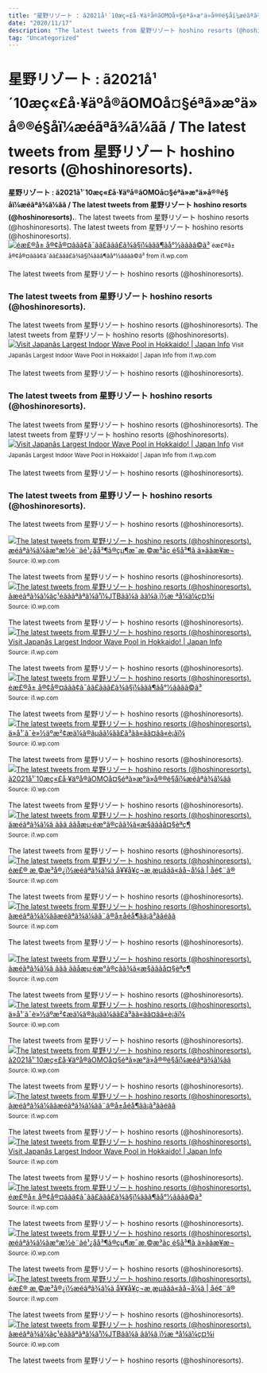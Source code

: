 ```yaml
---
title: "星野リゾート : ã2021å¹´10æç«£å·¥äºå®ãOMOå¤§éªã»æ°ä»å®®é§åï¼æéãªã¾ã¼ãã / The latest tweets from 星野リゾート hoshino resorts (@hoshinoresorts)."
date: "2020/11/17"
description: "The latest tweets from 星野リゾート hoshino resorts (@hoshinoresorts)."
tag: "Uncategorized"
---
```


# 星野リゾート : ã2021å¹´10æç«£å·¥äºå®ãOMOå¤§éªã»æ°ä»å®®é§åï¼æéãªã¾ã¼ãã / The latest tweets from 星野リゾート hoshino resorts (@hoshinoresorts).
**星野リゾート : ã2021å¹´10æç«£å·¥äºå®ãOMOå¤§éªã»æ°ä»å®®é§åï¼æéãªã¾ã¼ãã / The latest tweets from 星野リゾート hoshino resorts (@hoshinoresorts).**. The latest tweets from 星野リゾート hoshino resorts (@hoshinoresorts).
The latest tweets from 星野リゾート hoshino resorts (@hoshinoresorts).
[![éæ£®å± å®¢å®¤ããã¢ã¯ãã£ããã£ã¾ã§ï¼ãã­ã¶ãå°½ãããã©ã³](https://i1.wp.com/newscast.jp/attachments/Gvj23NOz43JVA4SNLmHF.jpg?w=1200&amp;h=1200&amp;q=100 "éæ£®å± å®¢å®¤ããã¢ã¯ãã£ããã£ã¾ã§ï¼ãã­ã¶ãå°½ãããã©ã³")](https://i1.wp.com/newscast.jp/attachments/Gvj23NOz43JVA4SNLmHF.jpg?w=1200&amp;h=1200&amp;q=100)
<small>éæ£®å± å®¢å®¤ããã¢ã¯ãã£ããã£ã¾ã§ï¼ãã­ã¶ãå°½ãããã©ã³ from i1.wp.com</small>

The latest tweets from 星野リゾート hoshino resorts (@hoshinoresorts).

### The latest tweets from 星野リゾート hoshino resorts (@hoshinoresorts).
The latest tweets from 星野リゾート hoshino resorts (@hoshinoresorts).
The latest tweets from 星野リゾート hoshino resorts (@hoshinoresorts).
[![Visit Japanâs Largest Indoor Wave Pool in Hokkaido! | Japan Info](https://i1.wp.com/jpninfo.com/wp-content/uploads/2017/06/mina-mina-beach2.jpg "Visit Japanâs Largest Indoor Wave Pool in Hokkaido! | Japan Info")](https://i1.wp.com/jpninfo.com/wp-content/uploads/2017/06/mina-mina-beach2.jpg)
<small>Visit Japanâs Largest Indoor Wave Pool in Hokkaido! | Japan Info from i1.wp.com</small>

The latest tweets from 星野リゾート hoshino resorts (@hoshinoresorts).

### The latest tweets from 星野リゾート hoshino resorts (@hoshinoresorts).
The latest tweets from 星野リゾート hoshino resorts (@hoshinoresorts).
The latest tweets from 星野リゾート hoshino resorts (@hoshinoresorts).
[![Visit Japanâs Largest Indoor Wave Pool in Hokkaido! | Japan Info](https://i1.wp.com/jpninfo.com/wp-content/uploads/2017/06/mina-mina-beach2.jpg "Visit Japanâs Largest Indoor Wave Pool in Hokkaido! | Japan Info")](https://i1.wp.com/jpninfo.com/wp-content/uploads/2017/06/mina-mina-beach2.jpg)
<small>Visit Japanâs Largest Indoor Wave Pool in Hokkaido! | Japan Info from i1.wp.com</small>

The latest tweets from 星野リゾート hoshino resorts (@hoshinoresorts).

### The latest tweets from 星野リゾート hoshino resorts (@hoshinoresorts).
The latest tweets from 星野リゾート hoshino resorts (@hoshinoresorts).


[![The latest tweets from 星野リゾート hoshino resorts (@hoshinoresorts). æéãªã¾ã¼ãæ°æ½è¨­ãé¹¿åå³¶ã®çµ¶æ¯æ¸©æ³ãç é§å³¶ã ä»ããæ¥æ¬](https://i0.wp.com/tse4.mm.bing.net/th?id=OIP.l53MSqtFB-sK3DoFOt0vwQHaEc&amp;pid=15.1 "æéãªã¾ã¼ãæ°æ½è¨­ãé¹¿åå³¶ã®çµ¶æ¯æ¸©æ³ãç é§å³¶ã ä»ããæ¥æ¬")](https://i0.wp.com/jbpress.ismedia.jp/mwimgs/3/a/1500wm/img_3aa964a5bd7ff600a904ec376dcae2e91221580.jpg)
<small>Source: i0.wp.com</small>

The latest tweets from 星野リゾート hoshino resorts (@hoshinoresorts).
[![The latest tweets from 星野リゾート hoshino resorts (@hoshinoresorts). ãæéãªã¾ã¼ãç¹éãããªãªã¼ã¹ï¼JTBãã¼ã ãã¼ã¸ï½æ ªå¼ä¼ç¤¾i](https://i0.wp.com/tse2.mm.bing.net/th?id=OIP.10qOCASa8waU-v8Oa7e8bAHaE6&amp;pid=15.1 "ãæéãªã¾ã¼ãç¹éãããªãªã¼ã¹ï¼JTBãã¼ã ãã¼ã¸ï½æ ªå¼ä¼ç¤¾i")](https://i0.wp.com/prtimes.jp/i/906/175/ogp/d74a8e08049af30694faff0e6bb7bc6c.jpg)
<small>Source: i0.wp.com</small>

The latest tweets from 星野リゾート hoshino resorts (@hoshinoresorts).
[![The latest tweets from 星野リゾート hoshino resorts (@hoshinoresorts). Visit Japanâs Largest Indoor Wave Pool in Hokkaido! | Japan Info](https://i0.wp.com/tse2.mm.bing.net/th?id=OIP.cWa8Sd9zhLmIPaIOt8ouOgHaDg&amp;pid=15.1 "Visit Japanâs Largest Indoor Wave Pool in Hokkaido! | Japan Info")](https://i1.wp.com/jpninfo.com/wp-content/uploads/2017/06/mina-mina-beach2.jpg)
<small>Source: i1.wp.com</small>

The latest tweets from 星野リゾート hoshino resorts (@hoshinoresorts).
[![The latest tweets from 星野リゾート hoshino resorts (@hoshinoresorts). éæ£®å± å®¢å®¤ããã¢ã¯ãã£ããã£ã¾ã§ï¼ãã­ã¶ãå°½ãããã©ã³](https://i1.wp.com/tse3.mm.bing.net/th?id=OIP.NOpd_3ZAIpzjgKVfxV3f1wHaE8&amp;pid=15.1 "éæ£®å± å®¢å®¤ããã¢ã¯ãã£ããã£ã¾ã§ï¼ãã­ã¶ãå°½ãããã©ã³")](https://i1.wp.com/newscast.jp/attachments/Gvj23NOz43JVA4SNLmHF.jpg?w=1200&amp;h=1200&amp;q=100)
<small>Source: i1.wp.com</small>

The latest tweets from 星野リゾート hoshino resorts (@hoshinoresorts).
[![The latest tweets from 星野リゾート hoshino resorts (@hoshinoresorts). ä»å¹´ã¯è»½äºæ²¢æä¼ã®ãµãã¼ã­ã£ã³ãã«ãã¤ãã«è¡ãï¼](https://i0.wp.com/tse2.mm.bing.net/th?id=OIP.2bf3Sfi2bXN3RxNMDqTi2AAAAA&amp;pid=15.1 "ä»å¹´ã¯è»½äºæ²¢æä¼ã®ãµãã¼ã­ã£ã³ãã«ãã¤ãã«è¡ãï¼")](https://i0.wp.com/chikichiki.top/wp-content/uploads/2017/08/3.jpg)
<small>Source: i0.wp.com</small>

The latest tweets from 星野リゾート hoshino resorts (@hoshinoresorts).
[![The latest tweets from 星野リゾート hoshino resorts (@hoshinoresorts). ã2021å¹´10æç«£å·¥äºå®ãOMOå¤§éªã»æ°ä»å®®é§åï¼æéãªã¾ã¼ãã](https://i0.wp.com/tse4.mm.bing.net/th?id=OIP.RZuOEdXCVKyD7U9OSg74ZQHaFy&amp;pid=15.1 "ã2021å¹´10æç«£å·¥äºå®ãOMOå¤§éªã»æ°ä»å®®é§åï¼æéãªã¾ã¼ãã")](https://i0.wp.com/saitoshika-west.com/wp/wp-content/uploads/2018/12/th_001_20170312233611881.jpg)
<small>Source: i0.wp.com</small>

The latest tweets from 星野リゾート hoshino resorts (@hoshinoresorts).
[![The latest tweets from 星野リゾート hoshino resorts (@hoshinoresorts). ãæéãªã¾ã¼ã ããã ããåæµ·éæ°ã®çãã¾ã«æ§ãããå¤§èªç¶](https://i1.wp.com/tse4.mm.bing.net/th?id=OIP.zPRboVwrGezczPSoMzD3BQHaE8&amp;pid=15.1 "ãæéãªã¾ã¼ã ããã ããåæµ·éæ°ã®çãã¾ã«æ§ãããå¤§èªç¶")](https://i1.wp.com/newscast.jp/attachments/ulVaEiytOf5u6mnwDUMJ.jpg?w=1200&amp;h=1200&amp;q=100)
<small>Source: i1.wp.com</small>

The latest tweets from 星野リゾート hoshino resorts (@hoshinoresorts).
[![The latest tweets from 星野リゾート hoshino resorts (@hoshinoresorts). éæ£® æ¸©æ³å®¿ï½æéãªã¾ã¼ã å¥¥å¥ç¬æ¸æµããã«ãå¬å¼ã | åé¢¨ã®](https://i0.wp.com/tse4.mm.bing.net/th?id=OIP.DyYiRA7Qev6M-45p2BqtUAHaDp&amp;pid=15.1 "éæ£® æ¸©æ³å®¿ï½æéãªã¾ã¼ã å¥¥å¥ç¬æ¸æµããã«ãå¬å¼ã | åé¢¨ã®")](https://i1.wp.com/i.pinimg.com/736x/34/72/e0/3472e0c7ab446d1de86bddf8aa1ad6be.jpg)
<small>Source: i1.wp.com</small>

The latest tweets from 星野リゾート hoshino resorts (@hoshinoresorts).
[![The latest tweets from 星野リゾート hoshino resorts (@hoshinoresorts). ãæéãªã¾ã¼ããæéãªã¾ã¼ãã¨ã®å±åéå¶ãã¡ã³ããéãã](https://i1.wp.com/tse4.mm.bing.net/th?id=OIP.r8qwfRsVuQRWVpA7axkU9wHaE8&amp;pid=15.1 "ãæéãªã¾ã¼ããæéãªã¾ã¼ãã¨ã®å±åéå¶ãã¡ã³ããéãã")](https://i1.wp.com/www.hoshinoresorts.com/hrcms/wp-content/images/2019/11/8894fb951f33a3d9e07307afd419ebf0.jpg)
<small>Source: i1.wp.com</small>

The latest tweets from 星野リゾート hoshino resorts (@hoshinoresorts).

[![The latest tweets from 星野リゾート hoshino resorts (@hoshinoresorts). ãæéãªã¾ã¼ã ããã ããåæµ·éæ°ã®çãã¾ã«æ§ãããå¤§èªç¶](https://i1.wp.com/tse4.mm.bing.net/th?id=OIP.zPRboVwrGezczPSoMzD3BQHaE8&amp;pid=15.1 "ãæéãªã¾ã¼ã ããã ããåæµ·éæ°ã®çãã¾ã«æ§ãããå¤§èªç¶")](https://i1.wp.com/newscast.jp/attachments/ulVaEiytOf5u6mnwDUMJ.jpg?w=1200&amp;h=1200&amp;q=100)
<small>Source: i1.wp.com</small>

The latest tweets from 星野リゾート hoshino resorts (@hoshinoresorts).
[![The latest tweets from 星野リゾート hoshino resorts (@hoshinoresorts). ä»å¹´ã¯è»½äºæ²¢æä¼ã®ãµãã¼ã­ã£ã³ãã«ãã¤ãã«è¡ãï¼](https://i0.wp.com/tse2.mm.bing.net/th?id=OIP.2bf3Sfi2bXN3RxNMDqTi2AAAAA&amp;pid=15.1 "ä»å¹´ã¯è»½äºæ²¢æä¼ã®ãµãã¼ã­ã£ã³ãã«ãã¤ãã«è¡ãï¼")](https://i0.wp.com/chikichiki.top/wp-content/uploads/2017/08/3.jpg)
<small>Source: i0.wp.com</small>

The latest tweets from 星野リゾート hoshino resorts (@hoshinoresorts).
[![The latest tweets from 星野リゾート hoshino resorts (@hoshinoresorts). ã2021å¹´10æç«£å·¥äºå®ãOMOå¤§éªã»æ°ä»å®®é§åï¼æéãªã¾ã¼ãã](https://i0.wp.com/tse4.mm.bing.net/th?id=OIP.RZuOEdXCVKyD7U9OSg74ZQHaFy&amp;pid=15.1 "ã2021å¹´10æç«£å·¥äºå®ãOMOå¤§éªã»æ°ä»å®®é§åï¼æéãªã¾ã¼ãã")](https://i0.wp.com/saitoshika-west.com/wp/wp-content/uploads/2018/12/th_001_20170312233611881.jpg)
<small>Source: i0.wp.com</small>

The latest tweets from 星野リゾート hoshino resorts (@hoshinoresorts).
[![The latest tweets from 星野リゾート hoshino resorts (@hoshinoresorts). ãæéãªã¾ã¼ããæéãªã¾ã¼ãã¨ã®å±åéå¶ãã¡ã³ããéãã](https://i1.wp.com/tse4.mm.bing.net/th?id=OIP.r8qwfRsVuQRWVpA7axkU9wHaE8&amp;pid=15.1 "ãæéãªã¾ã¼ããæéãªã¾ã¼ãã¨ã®å±åéå¶ãã¡ã³ããéãã")](https://i1.wp.com/www.hoshinoresorts.com/hrcms/wp-content/images/2019/11/8894fb951f33a3d9e07307afd419ebf0.jpg)
<small>Source: i1.wp.com</small>

The latest tweets from 星野リゾート hoshino resorts (@hoshinoresorts).
[![The latest tweets from 星野リゾート hoshino resorts (@hoshinoresorts). Visit Japanâs Largest Indoor Wave Pool in Hokkaido! | Japan Info](https://i0.wp.com/tse2.mm.bing.net/th?id=OIP.cWa8Sd9zhLmIPaIOt8ouOgHaDg&amp;pid=15.1 "Visit Japanâs Largest Indoor Wave Pool in Hokkaido! | Japan Info")](https://i1.wp.com/jpninfo.com/wp-content/uploads/2017/06/mina-mina-beach2.jpg)
<small>Source: i1.wp.com</small>

The latest tweets from 星野リゾート hoshino resorts (@hoshinoresorts).
[![The latest tweets from 星野リゾート hoshino resorts (@hoshinoresorts). éæ£®å± å®¢å®¤ããã¢ã¯ãã£ããã£ã¾ã§ï¼ãã­ã¶ãå°½ãããã©ã³](https://i1.wp.com/tse3.mm.bing.net/th?id=OIP.NOpd_3ZAIpzjgKVfxV3f1wHaE8&amp;pid=15.1 "éæ£®å± å®¢å®¤ããã¢ã¯ãã£ããã£ã¾ã§ï¼ãã­ã¶ãå°½ãããã©ã³")](https://i1.wp.com/newscast.jp/attachments/Gvj23NOz43JVA4SNLmHF.jpg?w=1200&amp;h=1200&amp;q=100)
<small>Source: i1.wp.com</small>

The latest tweets from 星野リゾート hoshino resorts (@hoshinoresorts).
[![The latest tweets from 星野リゾート hoshino resorts (@hoshinoresorts). æéãªã¾ã¼ãæ°æ½è¨­ãé¹¿åå³¶ã®çµ¶æ¯æ¸©æ³ãç é§å³¶ã ä»ããæ¥æ¬](https://i0.wp.com/tse4.mm.bing.net/th?id=OIP.l53MSqtFB-sK3DoFOt0vwQHaEc&amp;pid=15.1 "æéãªã¾ã¼ãæ°æ½è¨­ãé¹¿åå³¶ã®çµ¶æ¯æ¸©æ³ãç é§å³¶ã ä»ããæ¥æ¬")](https://i0.wp.com/jbpress.ismedia.jp/mwimgs/3/a/1500wm/img_3aa964a5bd7ff600a904ec376dcae2e91221580.jpg)
<small>Source: i0.wp.com</small>

The latest tweets from 星野リゾート hoshino resorts (@hoshinoresorts).
[![The latest tweets from 星野リゾート hoshino resorts (@hoshinoresorts). éæ£® æ¸©æ³å®¿ï½æéãªã¾ã¼ã å¥¥å¥ç¬æ¸æµããã«ãå¬å¼ã | åé¢¨ã®](https://i0.wp.com/tse4.mm.bing.net/th?id=OIP.DyYiRA7Qev6M-45p2BqtUAHaDp&amp;pid=15.1 "éæ£® æ¸©æ³å®¿ï½æéãªã¾ã¼ã å¥¥å¥ç¬æ¸æµããã«ãå¬å¼ã | åé¢¨ã®")](https://i1.wp.com/i.pinimg.com/736x/34/72/e0/3472e0c7ab446d1de86bddf8aa1ad6be.jpg)
<small>Source: i1.wp.com</small>

The latest tweets from 星野リゾート hoshino resorts (@hoshinoresorts).
[![The latest tweets from 星野リゾート hoshino resorts (@hoshinoresorts). ãæéãªã¾ã¼ãç¹éãããªãªã¼ã¹ï¼JTBãã¼ã ãã¼ã¸ï½æ ªå¼ä¼ç¤¾i](https://i0.wp.com/tse2.mm.bing.net/th?id=OIP.10qOCASa8waU-v8Oa7e8bAHaE6&amp;pid=15.1 "ãæéãªã¾ã¼ãç¹éãããªãªã¼ã¹ï¼JTBãã¼ã ãã¼ã¸ï½æ ªå¼ä¼ç¤¾i")](https://i0.wp.com/prtimes.jp/i/906/175/ogp/d74a8e08049af30694faff0e6bb7bc6c.jpg)
<small>Source: i0.wp.com</small>

The latest tweets from 星野リゾート hoshino resorts (@hoshinoresorts).
